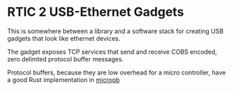 # RTIC 2 USB-Ethernet Gadgets

This is somewhere between a library and a software stack for creating USB gadgets that
look like ethernet devices.

The gadget exposes TCP services that send and receive COBS encoded, zero delimted
protocol buffer messages.

Protocol buffers, because they are low overhead for a micro controller, have a good
Rust implementation in [micropb]()
